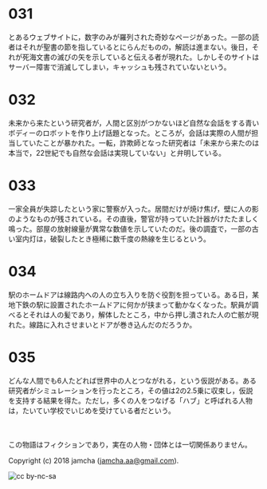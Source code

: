 # 031

とあるウェブサイトに，数字のみが羅列された奇妙なページがあった。一部の読者はそれが聖書の節を指しているとにらんだものの，解読は進まない。後日，それが死海文書の滅びの矢を示していると伝える者が現れた。しかしそのサイトはサーバー障害で消滅してしまい，キャッシュも残されていないという。  

# 032

未来から来たという研究者が，人間と区別がつかないほど自然な会話をする青いボディーのロボットを作り上げ話題となった。ところが，会話は実際の人間が担当していたことが暴かれた。一転，詐欺師となった研究者は「未来から来たのは本当で，22世紀でも自然な会話は実現していない」と弁明している。  

# 033

一家全員が失踪したという家に警察が入った。居間だけが焼け焦げ，壁に人の影のようなものが残されている。その直後，警官が持っていた計器がけたたましく鳴った。部屋の放射線量が異常な数値を示していたのだ。後の調査で，一部の古い室内灯は，破裂したとき極稀に数千度の熱線を生じるという。  

# 034

駅のホームドアは線路内への人の立ち入りを防ぐ役割を担っている。ある日，某地下鉄の駅に設置されたホームドアに何かが挟まって動かなくなった。駅員が調べるとそれは人の髪であり，解体したところ，中から押し潰された人の亡骸が現れた。線路に入れさせまいとドアが巻き込んだのだろうか。  

# 035

どんな人間でも6人たどれば世界中の人とつながれる，という仮説がある。ある研究者がシミュレーションを行ったところ，その値は2の2.5乗に収束し，仮説を支持する結果を得た。ただし，多くの人をつなげる「ハブ」と呼ばれる人物は，たいてい学校でいじめを受けている者だという。  

<br>  
<br>  
この物語はフィクションであり，実在の人物・団体とは一切関係ありません。  

Copyright (c) 2018 jamcha (jamcha.aa@gmail.com).  

![cc by-nc-sa](https://i.creativecommons.org/l/by-nc-sa/4.0/88x31.png)
